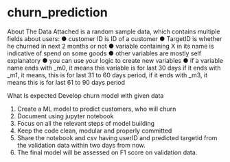 # churn_prediction
About The Data
Attached is a random sample data, which contains multiple fields about users:
● customer ID is ID of a customer
● TargetID is whether he churned in next 2 months or not
● variable containing X in its name is indicative of spend on some goods
● other variables are mostly self explanatory
● you can use your logic to create new variables
● if a variable name ends with _m0, it means this variable is for last 30 days if it ends with
_m1, it means, this is for last 31 to 60 days period, if it ends with _m3, it means this is for
last 61 to 90 days period

What Is expected
Develop churn model with given data
1. Create a ML model to predict customers, who will churn
2. Document using jupyter notebook
3. Focus on all the relevant steps of model building
4. Keep the code clean, modular and properly committed
5. Share the notebook and csv having userID and predicted targetid from the validation data
within two days from now.
6. The final model will be assessed on F1 score on validation data.
